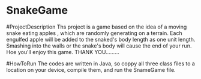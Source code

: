 # SnakeGame
#ProjectDescription
Ths project is a game based on the idea of a moving snake eating apples , which are randomly generating on a terrain.
Each engulfed apple will be added to the snaked's body length as one unit length.
Smashing into the walls or the snake's body will cause the end of your run.
Hoe you'll enjoy this game. THANK YOU.........



#HowToRun
The codes are written in Java, so coppy all three class files to a location on your device, compile them, and run the SnameGame file.
